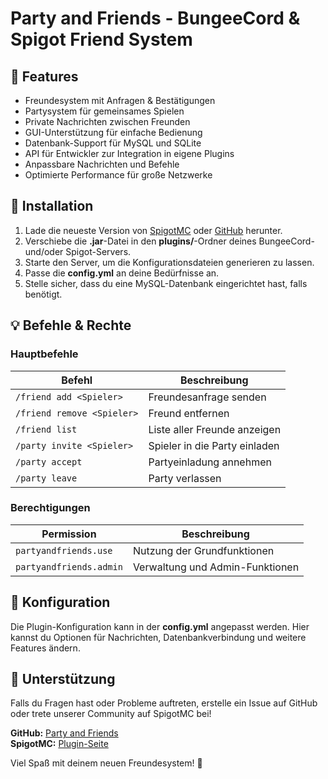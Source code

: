 # Party and Friends - BungeeCord & Spigot Friend System

## 🌟 Features

- Freundesystem mit Anfragen & Bestätigungen
- Partysystem für gemeinsames Spielen
- Private Nachrichten zwischen Freunden
- GUI-Unterstützung für einfache Bedienung
- Datenbank-Support für MySQL und SQLite
- API für Entwickler zur Integration in eigene Plugins
- Anpassbare Nachrichten und Befehle
- Optimierte Performance für große Netzwerke

## 📝 Installation

1. Lade die neueste Version von [SpigotMC](https://www.spigotmc.org/) oder [GitHub](https://github.com/crackscout123/PartyAndFriends) herunter.
2. Verschiebe die **.jar**-Datei in den **plugins/**-Ordner deines BungeeCord- und/oder Spigot-Servers.
3. Starte den Server, um die Konfigurationsdateien generieren zu lassen.
4. Passe die **config.yml** an deine Bedürfnisse an.
5. Stelle sicher, dass du eine MySQL-Datenbank eingerichtet hast, falls benötigt.

## 💡 Befehle & Rechte

### Hauptbefehle
| Befehl | Beschreibung |
|--------|-------------|
| `/friend add <Spieler>` | Freundesanfrage senden |
| `/friend remove <Spieler>` | Freund entfernen |
| `/friend list` | Liste aller Freunde anzeigen |
| `/party invite <Spieler>` | Spieler in die Party einladen |
| `/party accept` | Partyeinladung annehmen |
| `/party leave` | Party verlassen |

### Berechtigungen
| Permission | Beschreibung |
|------------|-------------|
| `partyandfriends.use` | Nutzung der Grundfunktionen |
| `partyandfriends.admin` | Verwaltung und Admin-Funktionen |

## 🔧 Konfiguration

Die Plugin-Konfiguration kann in der **config.yml** angepasst werden. Hier kannst du Optionen für Nachrichten, Datenbankverbindung und weitere Features ändern.

## 💌 Unterstützung

Falls du Fragen hast oder Probleme auftreten, erstelle ein Issue auf GitHub oder trete unserer Community auf SpigotMC bei!

**GitHub:** [Party and Friends](https://github.com/crackscout123/PartyAndFriends)  
**SpigotMC:** [Plugin-Seite](https://www.spigotmc.org/)

Viel Spaß mit deinem neuen Freundesystem! 🚀
